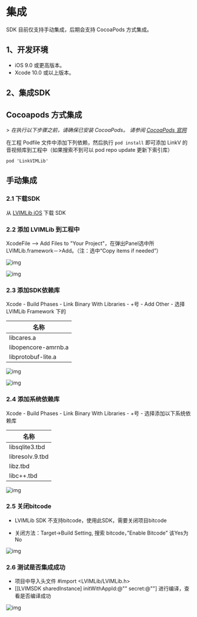 # 集成

SDK 目前仅支持手动集成，后期会支持 CocoaPods 方式集成。

## <a name='1'></a>1、开发环境

* iOS 9.0 或更高版本。
* Xcode 10.0 或以上版本。

## <a name='2'></a>2、集成SDK

## Cocoapods 方式集成

\> *在执行以下步骤之前，请确保已安装 CocoaPods。 请参阅* [*CocoaPods 官网*](https://cocoapods.org/)

在工程 Podfile 文件中添加下列依赖，然后执行 `pod install` 即可添加 LinkV 的音视频库到工程中（如果搜索不到可以 pod repo update 更新下索引库）

```
pod 'LinkVIMLib'
```

## 手动集成

### 2.1 下载SDK

从 [LVIMLib iOS](/?p=/zh/ios/im/download_demo.md&k=kzhMLAye) 下载 SDK

### 2.2 添加 LVIMLib 到工程中

XcodeFile —> Add Files to "Your Project"，在弹出Panel选中所LVIMLib.framework－>Add。（注：选中“Copy items if needed”）

![img](https://dl.linkv.io/doc/zh/ios/im/images/im_add_sdk.jpg)

![img](https://dl.linkv.io/doc/zh/ios/im/images/im_add_sdk_1.jpg)

### 2.3 添加SDK依赖库

Xcode - Build Phases - Link Binary With Libraries - +号 - Add Other - 选择LVIMLib Framework 下的 

| 名称                |
| ------------------- |
| libcares.a          |
| libopencore-amrnb.a |
| libprotobuf-lite.a  |

![img](https://dl.linkv.io/doc/zh/ios/im/images/dependent_1.jpg)

![img](https://dl.linkv.io/doc/zh/ios/im/images/dependent_2.jpg)

### 2.4 添加系统依赖库

Xcode - Build Phases - Link Binary With Libraries - +号 - 选择添加以下系统依赖库

| 名称            |
| --------------- |
| libsqlite3.tbd  |
| libresolv.9.tbd |
| libz.tbd        |
| libc++.tbd      |

![img](https://dl.linkv.io/doc/zh/ios/im/images/dependent_3.jpg)

### 2.5 关闭bitcode

- LVIMLib SDK 不支持bitcode，使用此SDK，需要关闭项目bitcode

- 关闭方法：Target->Build Setting,  搜索 bitcode，”Enable Bitcode” 该Yes为No

![img](https://dl.linkv.io/doc/zh/ios/im/images/im_bitcode.jpg)

### 2.6 测试是否集成成功

- 项目中导入头文件 #import <LVIMLib/LVIMLib.h> 
-  [[LVIMSDK sharedInstance] initWithAppId:@"" secret:@""] 进行编译，查看是否编译成功

![img](https://dl.linkv.io/doc/zh/ios/im/images/im_incloud_status.jpg)